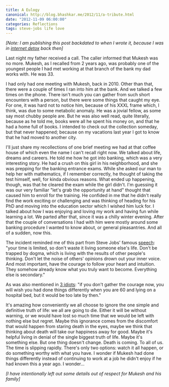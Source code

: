 ```yaml
---
title: A Eulogy
canonical: http://blog.bhashkar.me/2012/11/a-tribute.html
date: "2012-11-09 06:00:00"
categories: Reflections
tags: steve-jobs life love
---
```


_[Note: I am publishing this post backdated to when I wrote it, because I was in [internet detox](/2012/11/16/walking-the-slow-road/) back then]_<span class="more"></span>

Last night my father received a call. The caller informed that Mukesh was no more. Mukesh, as I recalled from 2 years ago, was probably one of the youngest people I had met working at that branch of the bank my dad works with. He was 33.

I had only had one meeting with Mukesh, back in 2010. Other than that, there were a couple of times I ran into him at the bank. And we talked a few times on the phone. There isn't much you can gather from such short encounters with a person, but there were some things that caught my eye. For one, it was hard not to notice him, because of his XXXL frame which, I think, was due to some metabolic anomaly. He was a jovial fellow, as some say most chubby people are. But he was also well read, quite literally, because as he told me, books were all he spent his money on, and that he had a home full of books. I intended to check out the collection someday, but that never happened; because on my vacations last year I got to know that he had moved to another city.

I'll just share my recollections of one brief meeting we had at that coffee house of which even the name I can't recall right now. We talked about life, dreams and careers. He told me how he got into banking, which was a very interesting story. He had a crush on this girl in his neighborhood, and she was prepping for the banking entrance exams. While she asked our man to help her with mathematics, if I remember correctly, he thought of taking the test himself, well, for kinda obvious reasons. What ended up happening, though, was that he cleared the exam while the girl didn't. I'm guessing it was our very familiar "let's grab the opportunity at hand" thought that caused him to enroll for the training. He confided in me that he didn't really find the work exciting or challenging and was thinking of heading for his PhD and moving into the education sector which I wished him luck for. I talked about how I was enjoying and loving my work and having fun while learning a lot. We parted after that, since it was a chilly winter evening. After that the couple of conversations I had with him were mostly around some banking procedure I wanted to know about, or general pleasantries. And all of a sudden, now this.

The incident reminded me of this part from Steve Jobs' famous [speech](http://www.youtube.com/watch?v=UF8uR6Z6KLc): "your time is limited, so don't waste it living someone else's life. Don't be trapped by dogma, which is living with the results of other people's thinking. Don't let the noise of others' opinions drown out your inner voice. And most important, have the courage to follow your heart and intuition. They somehow already know what you truly want to become. Everything else is secondary."

As was also mentioned in [3 idiots](http://www.imdb.com/title/tt1187043/): "if you don't gather the courage now, you will wish you had done things differently when you are 60 and lying on a hospital bed, but it would be too late by then."

It's amazing how conveniently we all choose to ignore the one simple and definitive truth of life: we all are going to die. Either it will be without warning, or we would have lost so much time that we would be left with nothing else but regret. Maybe this ignorance comes from the discomfort that would happen from staring death in the eyes, maybe we think that thinking about death will take our happiness away for good. Maybe it's helpful living in denial of the single biggest truth of life. Maybe it's something else. But one thing doesn't change. Death is coming. To all of us. The time is slipping rapidly. There's only two options: watch it all happen, or do something worthy with what you have. I wonder if Mukesh had done things differently instead of continuing to work at a job he didn't enjoy if he had known this a year ago. I wonder...

_[I have intentionally left out some details out of respect for Mukesh and his family]_